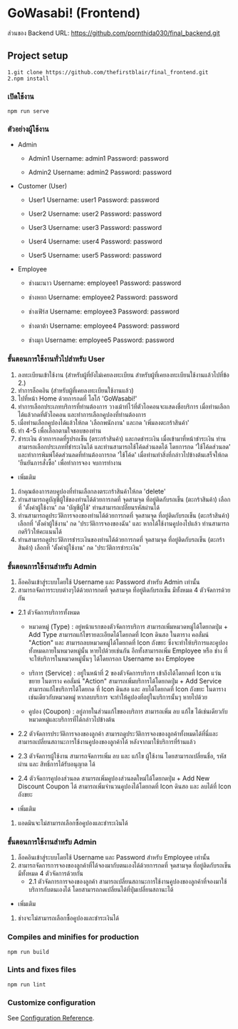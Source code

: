 # GoWasabi! (Frontend)

ส่วนของ Backend URL: https://github.com/pornthida030/final_backend.git

## Project setup
```
1.git clone https://github.com/thefirstblair/final_frontend.git
2.npm install
```

### เปิดใช้งาน
```
npm run serve
```

### ตัวอย่างผู้ใช้งาน
- Admin
    + Admin1
        Username: admin1
        Password: password

    + Admin2
        Username: admin2
        Password: password

- Customer (User)
    + User1
        Username: user1
        Password: password

    + User2
        Username: user2
        Password: password

    + User3
        Username: user3
        Password: password

    + User4
        Username: user4
        Password: password

    + User5
        Username: user5
        Password: password

- Employee
    + ช่างมะนาว
        Username: employee1
        Password: password

    + ช่างหยก
        Username: employee2
        Password: password

    + ช่างเฟิร์ส
        Username: employee3
        Password: password

    + ช่างตาต้า
        Username: employee4
        Password: password

    + ช่างมุก
        Username: employee5
        Password: password

### ขั้นตอนการใช้งานทั่วไปสำหรับ User
1. ลงทะเบียนเข้าใช้งาน (สำหรับผู้ที่ยังไม่เคยลงทะเบียน สำหรับผู้ที่เคยลงทะเบียนใช้งานแล้วไปที่ข้อ 2.)
2. ทำการล็อคอิน (สำหรับผู้ที่เคยลงทะเบียนใช้งานแล้ว)
3. ไปที่หน้า Home ด้วยการกดที่ โลโก้ 'GoWasabi!'
4. ทำการเลือกประเภทบริการที่ท่านต้องการ วางเม้าท์ไว้ที่ตัวไอคอนจะแสดงชื่อบริการ เมื่อท่านเลือกได้แล้วกดที่ตัวไอคอน และทำการเลือกคูปองที่ท่านต้องการ
5. เมื่อท่านเลือกคูปองได้แล้วให้กด 'เลือกพนักงาน' และกด 'เพิ่มลงตะกร้าสินค้า'
6. ทำ 4-5 เพื่อเลือกตามใจชอบของท่าน
7. ชำระเงิน ด้วยการกดที่รูปรถเข็น (ตระกร้าสินค้า) และกดชำระเงิน เมื่อเข้ามาที่หน้าชำระเงิน ท่านสามารถเลือกประเภทที่ชำระเงินได้ และท่านสามารถใช้โค้ดส่วนลดได้ โดยการกด 'ใช้โค้ดส่วนลด' และทำการพิมพ์โค้ดส่วนลดที่ท่านต้องการกด 'ใช้โค้ด' เมื่อท่านทำสิ่งที่กล่าวไปข้างต้นเสร็จให้กด 'ยืนยันการสั่งซื้อ' เพื่อทำการจอง จบการทำงาน

- เพิ่มเติม
1. ถ้าคุณต้องการลบคูปองที่ท่านเลือกลงตระกร้าสินค้าให้กด 'delete'
2. ท่านสามารถดูบัญชีผู้ใช้ของท่านได้ด้วยการกดที่ จุดสามจุด ที่อยู่ติดกับรถเข็น (ตะกร้าสินค้า) เลือกที่ 'ตั้งค่าผู้ใช้งาน' กด 'บัญชีผู้ใช้' ท่านสามารถเปลี่ยนรหัสผ่านได้
3. ท่านสามารถดูประวัติการจองของท่านได้ด้วยการกดที่ จุดสามจุด ที่อยู่ติดกับรถเข็น (ตะกร้าสินค้า) เลือกที่ 'ตั้งค่าผู้ใช้งาน' กด 'ประวัติการจองของฉัน' และ หากได้ใช้งานคูปองไปแล้ว ท่านสามารถกดรีวิวให้คะแนนได้
4. ท่านสามารถดูประวัติการชำระเงินของท่านได้ด้วยการกดที่ จุดสามจุด ที่อยู่ติดกับรถเข็น (ตะกร้าสินค้า) เลือกที่ 'ตั้งค่าผู้ใช้งาน' กด 'ประวัติการชำระเงิน'

### ขั้นตอนการใช้งานสำหรับ Admin
1. ล็อคอินเข้าสู่ระบบโดยใช้ Username และ Password สำหรับ Admin เท่านั้น
2. สามารถจัดการระบบต่างๆได้ด้วยการกดที่ จุดสามจุด ที่อยู่ติดกับรถเข็น มีทั้งหมด 4 ตัวจัดการด้วยกัน
+ 2.1 ตัวจัดการบริการทั้งหมด

    + หมวดหมู่ (Type) : อยู่หน้าแรกของตัวจัดการบริการ สามารถเพิ่มหมวดหมู่ได้โดยกดปุ่ม + Add Type สามารถแก้ไขรายละเอียดได้โดยกดที่ Icon ดินสอ ในตาราง คอลั่มน์ "Action" และ สามารถลบหมวดหมู่ได้โดยกดที่ Icon ถังขยะ ซึ่งจะทำให้บริการและคูปองทั้งหมดภายในหมวดหมู่นั้น หายไปด้วยเช่นกัน อีกทั้งสามารถเพิ่ม Employee หรือ ช่าง ที่จะให้บริการในหมวดหมู่นั้นๆ ได้โดยกรอก Username ของ Employee

    + บริการ (Service) : อยู่ในหน้าที่ 2 ของตัวจัดการบริการ เข้าถึงได้โดยกดที่ Icon แว่นขยาย ในตาราง คอลั่มน์ "Action" สามารถเพิ่มบริการได้โดยกดปุ่ม + Add Service สามารถแก้ไขบริการได้โดยกด ที่ Icon ดินสอ และ ลบได้โดยกดที่ Icon ถังขยะ ในตาราง เช่นเดียวกับหมวดหมู่ หากลบบริการ จะทำให้คูปองที่อยู่ในบริการนั้นๆ หายไปด้วย

    + คูปอง (Coupon) : อยู่ภายในส่วนแก้ไขของบริการ สามารถเพิ่ม ลบ แก้ไข ได้เช่นเดียวกับหมวดหมู่และบริการที่ได้กล่าวไปข้างต้น

+ 2.2 ตัวจัดการประวัติการจองของลูกค้า
สามารถดูประวัติการจองของลูกค้าทั้งหมดได้ที่นี่และสามารถเปลี่ยนสถานะการใช้งานคูปองของลูกค้าได้ หลังจากมาใช้บริการที่ร้านแล้ว

+ 2.3 ตัวจัดการผู้ใช้งาน
สามารถจัดการเพิ่ม ลบ และ แก้ไข ผู้ใช้งาน โดยสามารถเปลี่ยนชื่อ, รหัสผ่าน และ สิทธิ์การได้รับอนุญาต ได้

+ 2.4 ตัวจัดการคูปองส่วนลด
สามารถเพิ่มคูปองส่วนลดใหม่ได้โดยกดปุ่ม + Add New Discount Coupon ได้ สามารถเพิ่มจำนวนคูปองได้โดยกดที่ Icon ดินสอ และ ลบได้ที่ Icon ถังขยะ

- เพิ่มเติม
1. แอดมินจะไม่สามารถเลือกซื้อคูปองและชำระเงินได้

### ขั้นตอนการใช้งานสำหรับ Admin
1. ล็อคอินเข้าสู่ระบบโดยใช้ Username และ Password สำหรับ Employee เท่านั้น
2. สามารถจัดการการจองของลูกค้าที่ได้จองมากับตนเองได้ด้วยการกดที่ จุดสามจุด ที่อยู่ติดกับรถเข็น มีทั้งหมด 4 ตัวจัดการด้วยกัน
    + 2.1 ตัวจัดการการจองของลูกค้า
สามารถเปลี่ยนสถานะการใช้งานคูปองของลูกค้าที่จองมาใช้บริการกับตนเองได้ โดยสามารถกดเปลี่ยนได้ที่ปุ่มเปลี่ยนสถานะได้


- เพิ่มเติม
1. ช่างจะไม่สามารถเลือกซื้อคูปองและชำระเงินได้

### Compiles and minifies for production
```
npm run build
```

### Lints and fixes files
```
npm run lint
```

### Customize configuration
See [Configuration Reference](https://cli.vuejs.org/config/).
